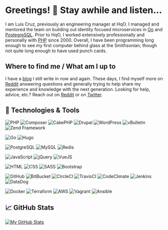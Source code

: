 # Greetings! 👋 Stay awhile and listen...

I am Luis Cruz, previously an engineering manager at HqO. I managed and mentored the team on building out identity focused microservices in [Go](https://golang.org/) and [PostegreSQL](https://www.postgresql.org/). Prior to HqO, I worked extensively professionally and personally with [PHP](https://php.net/) since 2000. Overall, I have been programming long enough to see my first computer behind glass at the Smithsonian, though not quite long enough to have used punch cards.

## Where to find me / What am I up to
I have a [blog](https://sprak3000.github.io/) I still write in now and again. These days, I find myself more on [Reddit](https://www.reddit.com/user/sprak3000) answering questions and generally trying to help share my experience and knowledge with the next generation. Looking for help, advice, etc.? Reach out on [Reddit](https://www.reddit.com/user/sprak3000) or on [Twitter](https://twitter.com/sprak).

<!--
**sprak3000/sprak3000** is a ✨ _special_ ✨ repository because its `README.md` (this file) appears on your GitHub profile.

Here are some ideas to get you started:

- 🔭 I’m currently working on ...
- 🌱 I’m currently learning ...
- 👯 I’m looking to collaborate on ...
- 🤔 I’m looking for help with ...
- 💬 Ask me about ...
- 📫 How to reach me: ...
- 😄 Pronouns: ...
- ⚡ Fun fact: ...
-->

## 🔧 Technologies & Tools
![PHP](https://img.shields.io/badge/Code-PHP-informational?style=plastic&logo=php&logoColor=white&color=777BB4)
![Composer](https://img.shields.io/badge/Tools-Composer-informational?style=plastic&logo=composer&logoColor=white&color=885630)
![CakePHP](https://img.shields.io/badge/Tools-CakePHP-informational?style=plastic&logo=cakephp&logoColor=white&color=D33C43)
![Drupal](https://img.shields.io/badge/Tools-Drupal-informational?style=plastic&logo=drupal&logoColor=white&color=0678BE)
![WordPress](https://img.shields.io/badge/Tools-WordPress-informational?style=plastic&logo=wordpress&logoColor=white&color=21759B)
![vBulletin](https://img.shields.io/badge/Tools-vBulletin-informational?style=plastic&logo=vbulletin&logoColor=white&color=184D66)
![Zend Framework](https://img.shields.io/badge/Tools-Zend%20Framework-informational?style=plastic&logo=zend%20framework&logoColor=white&color=68B604)

![Go](https://img.shields.io/badge/Code-Go-informational?style=plastic&logo=go&logoColor=white&color=00ADD8)
![Hugo](https://img.shields.io/badge/Tools-Hugo-informational?style=plastic&logo=hugo&logoColor=white&color=FF4088)

![PostgreSQL](https://img.shields.io/badge/DB-PostgreSQL-informational?style=plastic&logo=postgresql&logoColor=white&color=336791)
![MySQL](https://img.shields.io/badge/DB-MySQL-informational?style=plastic&logo=mysql&logoColor=white&color=4479A1)
![Redis](https://img.shields.io/badge/DB-Redis-informational?style=plastic&logo=redis&logoColor=white&color=DC382D)

![JavaScript](https://img.shields.io/badge/Code-JavaScript-informational?style=plastic&logo=javascript&logoColor=white&color=F7DF1E)
![jQuery](https://img.shields.io/badge/Code-jQuery-informational?style=plastic&logo=jQuery&logoColor=white&color=0769AD)
![VueJS](https://img.shields.io/badge/Code-Vue.JS-informational?style=plastic&logo=vue.js&logoColor=white&color=4FC08D)

![HTML](https://img.shields.io/badge/Code-HTML-informational?style=plastic&logo=html5&logoColor=white&color=E34F26)
![CSS](https://img.shields.io/badge/Code-CSS-informational?style=plastic&logo=css3&logoColor=white&color=1572B6)
![SASS](https://img.shields.io/badge/Tools-SASS-informational?style=plastic&logo=sass&logoColor=white&color=CC6699)
![Bootstrap](https://img.shields.io/badge/Tools-Bootstrap-informational?style=plastic&logo=bootstrap&logoColor=white&color=563D7C)

![GitHub](https://img.shields.io/badge/Tools-GitHub-informational?style=plastic&logo=github&logoColor=white&color=181717)
![BitBucket](https://img.shields.io/badge/Tools-BitBucket-informational?style=plastic&logo=bitbucket&logoColor=white&color=0052CC)
![CircleCI](https://img.shields.io/badge/Tools-CircleCI-informational?style=plastic&logo=circleci&logoColor=white&color=343434)
![TravisCI](https://img.shields.io/badge/Tools-TravisCI-informational?style=plastic&logo=travisci&logoColor=white&color=3EAAAF)
![CodeClimate](https://img.shields.io/badge/Tools-CodeClimate-informational?style=plastic&logo=codeclimate&logoColor=white&color=000000)
![Jenkins](https://img.shields.io/badge/Tools-Jenkins-informational?style=plastic&logo=jenkins&logoColor=white&color=D24939)
![DataDog](https://img.shields.io/badge/Tools-DataDog-informational?style=plastic&logo=datadog&logoColor=white&color=632CA6)

![Docker](https://img.shields.io/badge/Tools-Docker-informational?style=plastic&logo=docker&logoColor=white&color=2496ED)
![Terraform](https://img.shields.io/badge/Tools-Terraform-informational?style=plastic&logo=terraform&logoColor=white&color=623CE4)
![AWS](https://img.shields.io/badge/Tools-AWS-informational?style=plastic&logo=amazon%20aws&logoColor=white&color=232F3E)
![Vagrant](https://img.shields.io/badge/Tools-Vagrant-informational?style=plastic&logo=vagrant&logoColor=white&color=1563FF)
![Ansible](https://img.shields.io/badge/Tools-Ansible-informational?style=plastic&logo=ansible&logoColor=white&color=EE0000)

## &#x1f4c8; GitHub Stats
<a href="https://github.com/sprak3000">
  <img align="center" src="https://github-readme-stats.vercel.app/api?username=sprak3000&show_icons=true&line_height=27&count_private=true&title_color=ffffff&text_color=c9cacc&icon_color=2bbc8a&bg_color=1d1f21" alt="My GitHub Stats" />
</a>


